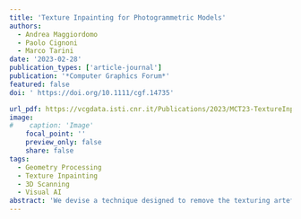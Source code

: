 ```yaml
---
title: 'Texture Inpainting for Photogrammetric Models'
authors:
  - Andrea Maggiordomo
  - Paolo Cignoni
  - Marco Tarini
date: '2023-02-28'
publication_types: ['article-journal']
publication: '*Computer Graphics Forum*'
featured: false
doi: ' https://doi.org/10.1111/cgf.14735'

url_pdf: https://vcgdata.isti.cnr.it/Publications/2023/MCT23-TextureInpainting/2023TextureInpainting.pdf
image:
#    caption: 'Image'
    focal_point: ''
    preview_only: false
    share: false
tags:
  - Geometry Processing
  - Texture Inpainting
  - 3D Scanning
  - Visual AI
abstract: 'We devise a technique designed to remove the texturing artefacts that are typical of 3D models representing real-world objects, acquired by photogrammetric techniques. Our technique leverages the recent advancements in inpainting of natural colour images, adapting them to the specific context. A neural network, modified and trained for our purposes, replaces the texture areas containing the defects, substituting them with new plausible patches of texels, reconstructed from the surrounding surface texture. We train and apply the network model on locally reparametrized texture patches, so to provide an input that simplifies the learning process, because it avoids any texture seams, unused texture areas, background, depth jumps and so on. We automatically extract appropriate training data from real-world datasets. We show two applications of the resulting method: one, as a fully automatic tool, addressing all problems that can be detected by analysing the UV-map of the input model; and another, as an interactive semi-automatic tool, presented to the user as a 3D ‘fixing’ brush that has the effect of removing artefacts from any zone the users paints on. We demonstrate our method on a variety of real-world inputs and provide a reference usable implementation. '
---
```

